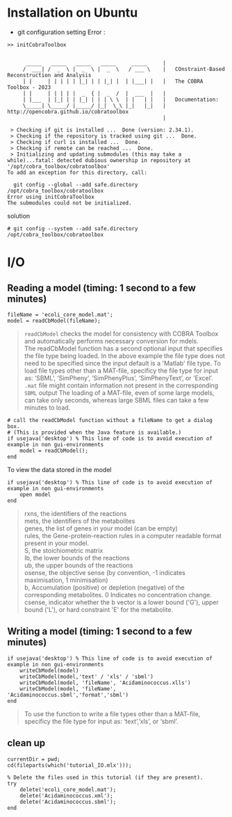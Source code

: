 # Installation on Ubuntu
  - git configuration setting
  Error :
  ```
  >> initCobraToolbox


        _____   _____   _____   _____     _____     |
       /  ___| /  _  \ |  _  \ |  _  \   / ___ \    |   COnstraint-Based Reconstruction and Analysis
       | |     | | | | | |_| | | |_| |  | |___| |   |   The COBRA Toolbox - 2023
       | |     | | | | |  _  { |  _  /  |  ___  |   |
       | |___  | |_| | | |_| | | | \ \  | |   | |   |   Documentation:
       \_____| \_____/ |_____/ |_|  \_\ |_|   |_|   |   http://opencobra.github.io/cobratoolbox
                                                    | 

   > Checking if git is installed ...  Done (version: 2.34.1).
   > Checking if the repository is tracked using git ...  Done.
   > Checking if curl is installed ...  Done.
   > Checking if remote can be reached ...  Done.
   > Initializing and updating submodules (this may take a while)...fatal: detected dubious ownership in repository at '/opt/cobra_toolbox/cobratoolbox'
  To add an exception for this directory, call:

    git config --global --add safe.directory /opt/cobra_toolbox/cobratoolbox
  Error using initCobraToolbox
  The submodules could not be initialized.
  ```
  solution
  ```
  # git config --system --add safe.directory /opt/cobra_toolbox/cobratoolbox
  ```
# I/O
## Reading a model (timing: 1 second to a few minutes)
```
fileName = 'ecoli_core_model.mat';
model = readCbModel(fileName);
```
> `readCbModel` checks the model for consistency with COBRA Toolbox and automatically performs necessary conversion for mdels.  
> The readCbModel function has a second optional input that specifies the file type being loaded. In the above example the file type does not need to be specified since the input default is a 'Matlab' file type. To load file types other than a MAT-file, specificy the file type for input as: ‘SBML’, ‘SimPheny’, ‘SimPhenyPlus’, ‘SimPhenyText’, or 'Excel’.   
> `.mat` file might contain information not present in the corresponding `SBML` output
> The loading of a MAT-file, even of some large models, can take only seconds, whereas large SBML files can take a few minutes to load. 
```
# call the readCbModel function without a fileName to get a dialog box. 
# (This is provided when the Java feature is available.)
if usejava('desktop') % This line of code is to avoid execution of example in non gui-environments    
    model = readCbModel();
end
```

To view the data stored in the model
```
if usejava('desktop') % This line of code is to avoid execution of example in non gui-environments    
    open model
end
```
> rxns, the identifiers of the reactions  
> mets, the identifiers of the metabolites  
> genes, the list of genes in your model (can be empty)  
> rules, the Gene-protein-reaction rules in a computer readable format present in your model.  
> S, the stoichiometric matrix  
> lb, the lower bounds of the reactions  
> ub, the upper bounds of the reactions  
> osense, the objective sense (by convention, -1 indicates maximisation, 1 minimisation)  
> b, Accumulation (positive) or depletion (negative) of the corresponding metabolites. 0 Indicates no concentration change.   
> csense, indicator whether the b vector is a lower bound ('G'), upper bound ('L'), or hard constraint 'E' for the metabolite.  

## Writing a model (timing: 1 second to a few minutes)
```
if usejava('desktop') % This line of code is to avoid execution of example in non gui-environments
    writeCbModel(model)
    writeCbModel(model,'text' / 'xls' / 'sbml')
    writeCbModel(model, 'fileName', 'Acidaminococcus.xlls')
    writeCbModel(model, 'fileName', 'Acidaminococcus.sbml','format','sbml')
end
```
> To use the function to write a file types other than a MAT-file, specificy the file type for input as: ‘text’,’xls’, or ‘sbml’. 

## clean up
```
currentDir = pwd;
cd(fileparts(which('tutorial_IO.mlx')));

% Delete the files used in this tutorial (if they are present).
try
    delete('ecoli_core_model.mat');
    delete('Acidaminococcus.xml');
    delete('Acidaminococcus.sbml');
end
```
